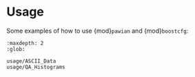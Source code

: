 # Usage

Some examples of how to use {mod}`pawian` and {mod}`boostcfg`:

```{toctree}
:maxdepth: 2
:glob:

usage/ASCII_Data
usage/QA_Histograms
```
